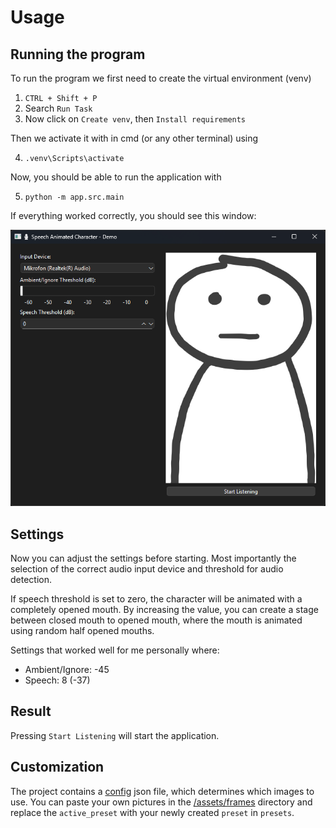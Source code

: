 # Usage
## Running the program
To run the program we first need to create the virtual environment (venv)
1. `CTRL + Shift + P`
2. Search `Run Task`
3. Now click on `Create venv`, then `Install requirements`
   
Then we activate it with in cmd (or any other terminal) using

4. `.venv\Scripts\activate`

Now, you should be able to run the application with

5. `python -m app.src.main`

If everything worked correctly, you should see this window:

![](media/Application-On-Startup.png)

## Settings
Now you can adjust the settings before starting. Most importantly the selection of the correct audio input device and threshold for audio detection.

If speech threshold is set to zero, the character will be animated with a completely opened mouth. By increasing the value, you can create a stage between closed mouth to opened mouth, where the mouth is animated using random half opened mouths.

Settings that worked well for me personally where:

- Ambient/Ignore: -45
- Speech: 8 (-37)

## Result
Pressing `Start Listening` will start the application.

## Customization
The project contains a [config](app/assets/configuration/config.json) json file, which determines which images to use. You can paste your own pictures in the [/assets/frames](app/assets/frames) directory and replace the `active_preset` with your newly created `preset` in `presets`.
